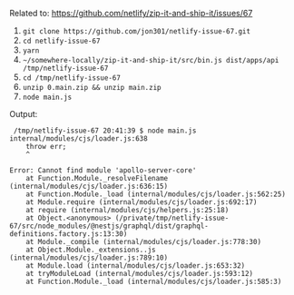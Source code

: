 Related to: https://github.com/netlify/zip-it-and-ship-it/issues/67

1. `git clone https://github.com/jon301/netlify-issue-67.git`
2. `cd netlify-issue-67`
3. `yarn`
4. `~/somewhere-locally/zip-it-and-ship-it/src/bin.js dist/apps/api /tmp/netlify-issue-67`
5. `cd /tmp/netlify-issue-67` 
6. `unzip 0.main.zip && unzip main.zip`
6. `node main.js`

Output:

```
 /tmp/netlify-issue-67 20:41:39 $ node main.js
internal/modules/cjs/loader.js:638
    throw err;
    ^

Error: Cannot find module 'apollo-server-core'
    at Function.Module._resolveFilename (internal/modules/cjs/loader.js:636:15)
    at Function.Module._load (internal/modules/cjs/loader.js:562:25)
    at Module.require (internal/modules/cjs/loader.js:692:17)
    at require (internal/modules/cjs/helpers.js:25:18)
    at Object.<anonymous> (/private/tmp/netlify-issue-67/src/node_modules/@nestjs/graphql/dist/graphql-definitions.factory.js:13:30)
    at Module._compile (internal/modules/cjs/loader.js:778:30)
    at Object.Module._extensions..js (internal/modules/cjs/loader.js:789:10)
    at Module.load (internal/modules/cjs/loader.js:653:32)
    at tryModuleLoad (internal/modules/cjs/loader.js:593:12)
    at Function.Module._load (internal/modules/cjs/loader.js:585:3)

```
